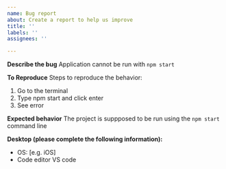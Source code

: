 ```yaml
---
name: Bug report
about: Create a report to help us improve
title: ''
labels: ''
assignees: ''

---
```


**Describe the bug**
Application cannot be run with `npm start`

**To Reproduce**
Steps to reproduce the behavior:
1. Go to the terminal
2. Type npm start and click enter
3. See error


**Expected behavior**
The project is suppposed to be run using the `npm start` command line



**Desktop (please complete the following information):**
 - OS: [e.g. iOS]
 - Code editor VS code


